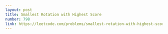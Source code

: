 ```yaml
---
layout: post
title: Smallest Rotation with Highest Score
number: 798
link: https://leetcode.com/problems/smallest-rotation-with-highest-score
---
```

